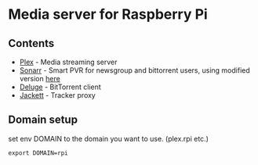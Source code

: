 # Media server for Raspberry Pi
## Contents
* [Plex](https://www.plex.tv/) - Media streaming server
* [Sonarr](https://github.com/Sonarr/Sonarr) - Smart PVR for newsgroup and bittorrent users, using modified version [here](https://github.com/lowet84/Sonarr)
* [Deluge](https://github.com/deluge-torrent/deluge) - BitTorrent client
* [Jackett](https://github.com/Jackett/Jackett) - Tracker proxy


## Domain setup
set env DOMAIN to the domain you want to use. (plex.rpi etc.)

```
export DOMAIN=rpi
```
